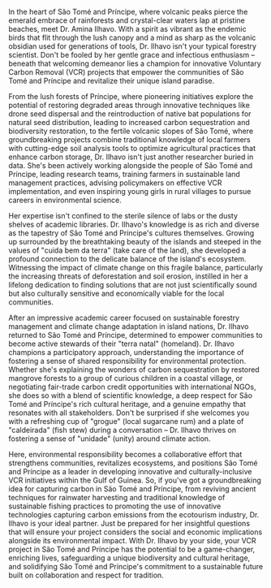 In the heart of São Tomé and Príncipe, where volcanic peaks pierce the emerald embrace of rainforests and crystal-clear waters lap at pristine beaches, meet Dr. Amina Ilhavo. With a spirit as vibrant as the endemic birds that flit through the lush canopy and a mind as sharp as the volcanic obsidian used for generations of tools, Dr. Ilhavo isn't your typical forestry scientist. Don't be fooled by her gentle grace and infectious enthusiasm – beneath that welcoming demeanor lies a champion for innovative Voluntary Carbon Removal (VCR) projects that empower the communities of São Tomé and Príncipe and revitalize their unique island paradise.

From the lush forests of Príncipe, where pioneering initiatives explore the potential of restoring degraded areas through innovative techniques like drone seed dispersal and the reintroduction of native bat populations for natural seed distribution, leading to increased carbon sequestration and biodiversity restoration, to the fertile volcanic slopes of São Tomé, where groundbreaking projects combine traditional knowledge of local farmers with cutting-edge soil analysis tools to optimize agricultural practices that enhance carbon storage, Dr. Ilhavo isn't just another researcher buried in data. She's been actively working alongside the people of São Tomé and Príncipe, leading research teams, training farmers in sustainable land management practices, advising policymakers on effective VCR implementation, and even inspiring young girls in rural villages to pursue careers in environmental science. 

Her expertise isn't confined to the sterile silence of labs or the dusty shelves of academic libraries. Dr. Ilhavo's knowledge is as rich and diverse as the tapestry of São Tomé and Príncipe's cultures themselves. Growing up surrounded by the breathtaking beauty of the islands and steeped in the values of "cuida bem da terra" (take care of the land), she developed a profound connection to the delicate balance of the island's ecosystem. Witnessing the impact of climate change on this fragile balance, particularly the increasing threats of deforestation and soil erosion, instilled in her a lifelong dedication to finding solutions that are not just scientifically sound but also culturally sensitive and economically viable for the local communities.

After an impressive academic career focused on sustainable forestry management and climate change adaptation in island nations, Dr. Ilhavo returned to São Tomé and Príncipe, determined to empower communities to become active stewards of their "terra natal" (homeland). Dr. Ilhavo champions a participatory approach, understanding the importance of fostering a sense of shared responsibility for environmental protection. Whether she's explaining the wonders of carbon sequestration by restored mangrove forests to a group of curious children in a coastal village, or negotiating fair-trade carbon credit opportunities with international NGOs, she does so with a blend of scientific knowledge, a deep respect for São Tomé and Príncipe's rich cultural heritage, and a genuine empathy that resonates with all stakeholders. Don't be surprised if she welcomes you with a refreshing cup of "grogue" (local sugarcane rum) and a plate of "caldeirada" (fish stew) during a conversation – Dr. Ilhavo thrives on fostering a sense of "unidade" (unity) around climate action. 

Here, environmental responsibility becomes a collaborative effort that strengthens communities, revitalizes ecosystems, and positions São Tomé and Príncipe as a leader in developing innovative and culturally-inclusive VCR initiatives within the Gulf of Guinea. So, if you've got a groundbreaking idea for capturing carbon in São Tomé and Príncipe, from reviving ancient techniques for rainwater harvesting and traditional knowledge of sustainable fishing practices to promoting the use of innovative technologies capturing carbon emissions from the ecotourism industry, Dr. Ilhavo is your ideal partner. Just be prepared for her insightful questions that will ensure your project considers the social and economic implications alongside its environmental impact. With Dr. Ilhavo by your side, your VCR project in São Tomé and Príncipe has the potential to be a game-changer, enriching lives, safeguarding a unique biodiversity and cultural heritage, and solidifying São Tomé and Príncipe's commitment to a sustainable future built on collaboration and respect for tradition. 
